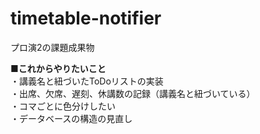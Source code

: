 # timetable-notifier
プロ演2の課題成果物

<b>■これからやりたいこと</b><br>
・講義名と紐づいたToDoリストの実装<br>
・出席、欠席、遅刻、休講数の記録（講義名と紐づいている）<br>
・コマごとに色分けしたい<br>
・データベースの構造の見直し
